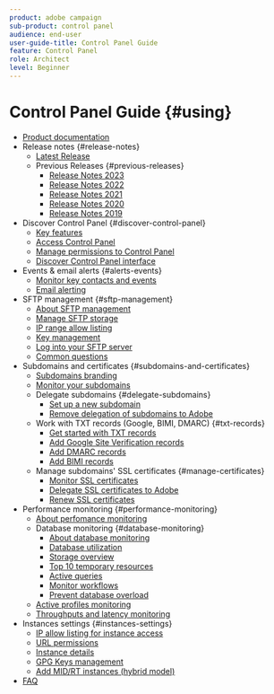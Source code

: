 ```yaml
---
product: adobe campaign
sub-product: control panel
audience: end-user
user-guide-title: Control Panel Guide
feature: Control Panel
role: Architect
level: Beginner
---
```


# Control Panel Guide {#using}

+ [Product documentation](control-panel-home.md)
+ Release notes {#release-notes}
  + [Latest Release](rn/release-notes.md)
  + Previous Releases {#previous-releases}
    + [Release Notes 2023](rn/release-notes-2023.md)
    + [Release Notes 2022](rn/release-notes-2022.md)
    + [Release Notes 2021](rn/release-notes-2021.md)
    + [Release Notes 2020](rn/release-notes-2020.md)
    + [Release Notes 2019](rn/release-notes-2019.md)
+ Discover Control Panel {#discover-control-panel}
  + [Key features](discover/using/key-features.md)
  + [Access Control Panel](discover/using/accessing-control-panel.md)
  + [Manage permissions to Control Panel](discover/using/managing-permissions.md)
  + [Discover Control Panel interface](discover/using/discovering-the-interface.md)
+ Events & email alerts {#alerts-events}
  + [Monitor key contacts and events](service-events/service-events.md)
  + [Email alerting](performance-monitoring/using/email-alerting.md)
+ SFTP management {#sftp-management}
  + [About SFTP management](sftp/using/about-sftp-management.md)
  + [Manage SFTP storage](sftp/using/sftp-storage-management.md)
  + [IP range allow listing](sftp/using/ip-range-allow-listing.md)
  + [Key management](sftp/using/key-management.md)
  + [Log into your SFTP server](sftp/using/logging-into-sftp-server.md)
  + [Common questions](sftp/using/common-questions.md)
+ Subdomains and certificates {#subdomains-and-certificates}
  + [Subdomains branding](subdomains-certificates/using/subdomains-branding.md)
  + [Monitor your subdomains](subdomains-certificates/using/monitoring-subdomains.md)
  + Delegate subdomains {#delegate-subdomains}
    + [Set up a new subdomain](subdomains-certificates/using/setting-up-new-subdomain.md)
    + [Remove delegation of subdomains to Adobe](subdomains-certificates/using/remove-delegated-subdomains.md)
  + Work with TXT records (Google, BIMI, DMARC) {#txt-records}
    + [Get started with TXT records](subdomains-certificates/using/gs-txt-records.md)
    + [Add Google Site Verification records](subdomains-certificates/using/managing-txt-records.md)
    + [Add DMARC records](subdomains-certificates/using/dmarc.md)
    + [Add BIMI records](subdomains-certificates/using/bimi.md)
  + Manage subdomains' SSL certificates {#manage-certificates}
    + [Monitor SSL certificates](subdomains-certificates/using/monitoring-ssl-certificates.md)
    + [Delegate SSL certificates to Adobe](subdomains-certificates/using/delegate-ssl.md)
    + [Renew SSL certificates](subdomains-certificates/using/renewing-subdomain-certificate.md)
+ Performance monitoring {#performance-monitoring}
  + [About perfomance monitoring](performance-monitoring/using/about-performance-monitoring.md)
  + Database monitoring {#database-monitoring}
    + [About database monitoring](performance-monitoring/using/database-monitoring.md)    
    + [Database utilization](performance-monitoring/using/database-utilization.md)
    + [Storage overview](performance-monitoring/using/database-storage-overview.md)
    + [Top 10 temporary resources](performance-monitoring/using/database-top-ten-resources.md)
    + [Active queries](performance-monitoring/using/database-active-queries.md)
    + [Monitor workflows](performance-monitoring/using/workflow-monitoring.md)
    + [Prevent database overload](performance-monitoring/using/database-preventing-overload.md)
  + [Active profiles monitoring](performance-monitoring/using/active-profiles-monitoring.md)
  + [Throughputs and latency monitoring](performance-monitoring/using/throughputs-latencies.md)
+ Instances settings {#instances-settings}
  + [IP allow listing for instance access](instances-settings/using/ip-allow-listing-instance-access.md)
  + [URL permissions](instances-settings/using/url-permissions.md)
  + [Instance details](instances-settings/using/instance-details.md)
  + [GPG Keys management](instances-settings/using/gpg-keys-management.md)
  + [Add MID/RT instances (hybrid model)](instances-settings/using/external-accounts.md)
+ [FAQ](faq.md)
